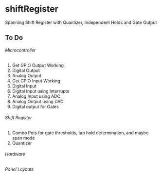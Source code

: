 # shiftRegister
Spanning Shift Register with Quantizer, Independent Holds and Gate Output

## To Do

###### Microcontroller
1. Get GPIO Output Working
  1. Digital Output
  1. Analog Output
1. Get GPIO Input Working
  1. Digital Input
  1. Digital Input using Interrupts
  1. Analog Input using ADC
  1. Analog Output using DAC
  1. Digital output for Gates

###### Shift Register
1. Combo Pots for gate thresholds, tap hold determination, and maybe span mode
1. Quantizer

###### Hardware

###### Panel Layouts
